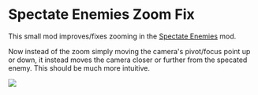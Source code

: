 # Spectate Enemies Zoom Fix
This small mod improves/fixes zooming in the [Spectate Enemies](https://thunderstore.io/c/lethal-company/p/AllToasters/SpectateEnemies/) mod.

Now instead of the zoom simply moving the camera's pivot/focus point up or down, it instead moves the camera closer or further from the specated enemy.
This should be much more intuitive.

![](https://media.discordapp.net/attachments/1196911637618249818/1198742893041569842/image.png)
